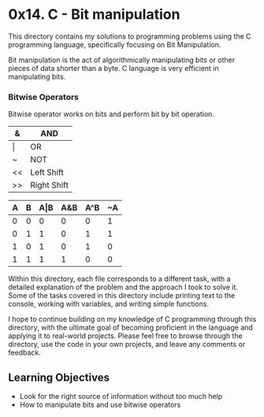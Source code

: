 # 0x14. C - Bit manipulation

This directory contains my solutions to programming problems using the C programming language, specifically focusing on Bit Manipulation.

Bit manipulation is the act of algorithmically manipulating bits or other pieces of data shorter than a byte. C language is very efficient in manipulating bits.

### Bitwise Operators

Bitwise operator works on bits and perform bit by bit operation.

| &   | AND         |
| --- | ----------- |
| \|  | OR          |
| ~   | NOT         |
| <<  | Left Shift  |
| >>  | Right Shift |

| A   | B   | A\|B | A&B | A^B | ~A  |
| --- | --- | ---- | --- | --- | --- |
| 0   | 0   | 0    | 0   | 0   | 1   |
| 0   | 1   | 1    | 0   | 1   | 1   |
| 1   | 0   | 1    | 0   | 1   | 0   |
| 1   | 1   | 1    | 1   | 0   | 0   |

Within this directory, each file corresponds to a different task, with a detailed explanation of the problem and the approach I took to solve it. Some of the tasks covered in this directory include printing text to the console, working with variables, and writing simple functions.

I hope to continue building on my knowledge of C programming through this directory, with the ultimate goal of becoming proficient in the language and applying it to real-world projects. Please feel free to browse through the directory, use the code in your own projects, and leave any comments or feedback.

## Learning Objectives

- Look for the right source of information without too much help
- How to manipulate bits and use bitwise operators


